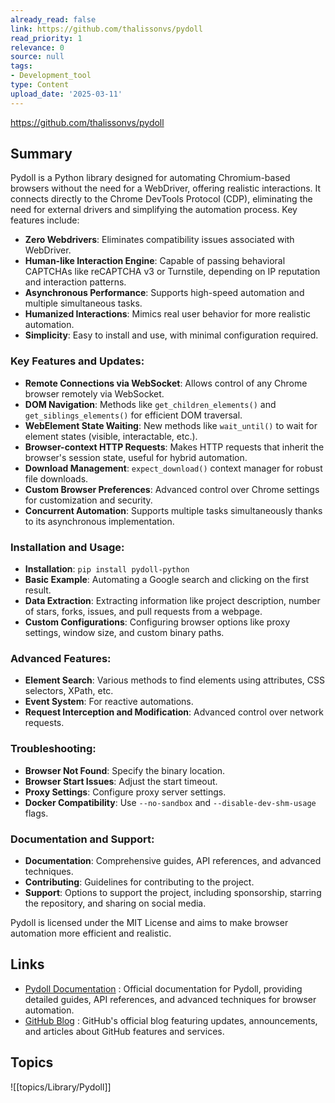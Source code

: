 ```yaml
---
already_read: false
link: https://github.com/thalissonvs/pydoll
read_priority: 1
relevance: 0
source: null
tags:
- Development_tool
type: Content
upload_date: '2025-03-11'
---
```


https://github.com/thalissonvs/pydoll
## Summary

Pydoll is a Python library designed for automating Chromium-based browsers without the need for a WebDriver, offering realistic interactions. It connects directly to the Chrome DevTools Protocol (CDP), eliminating the need for external drivers and simplifying the automation process. Key features include:

- **Zero Webdrivers**: Eliminates compatibility issues associated with WebDriver.
- **Human-like Interaction Engine**: Capable of passing behavioral CAPTCHAs like reCAPTCHA v3 or Turnstile, depending on IP reputation and interaction patterns.
- **Asynchronous Performance**: Supports high-speed automation and multiple simultaneous tasks.
- **Humanized Interactions**: Mimics real user behavior for more realistic automation.
- **Simplicity**: Easy to install and use, with minimal configuration required.

### Key Features and Updates:
- **Remote Connections via WebSocket**: Allows control of any Chrome browser remotely via WebSocket.
- **DOM Navigation**: Methods like `get_children_elements()` and `get_siblings_elements()` for efficient DOM traversal.
- **WebElement State Waiting**: New methods like `wait_until()` to wait for element states (visible, interactable, etc.).
- **Browser-context HTTP Requests**: Makes HTTP requests that inherit the browser's session state, useful for hybrid automation.
- **Download Management**: `expect_download()` context manager for robust file downloads.
- **Custom Browser Preferences**: Advanced control over Chrome settings for customization and security.
- **Concurrent Automation**: Supports multiple tasks simultaneously thanks to its asynchronous implementation.

### Installation and Usage:
- **Installation**: `pip install pydoll-python`
- **Basic Example**: Automating a Google search and clicking on the first result.
- **Data Extraction**: Extracting information like project description, number of stars, forks, issues, and pull requests from a webpage.
- **Custom Configurations**: Configuring browser options like proxy settings, window size, and custom binary paths.

### Advanced Features:
- **Element Search**: Various methods to find elements using attributes, CSS selectors, XPath, etc.
- **Event System**: For reactive automations.
- **Request Interception and Modification**: Advanced control over network requests.

### Troubleshooting:
- **Browser Not Found**: Specify the binary location.
- **Browser Start Issues**: Adjust the start timeout.
- **Proxy Settings**: Configure proxy server settings.
- **Docker Compatibility**: Use `--no-sandbox` and `--disable-dev-shm-usage` flags.

### Documentation and Support:
- **Documentation**: Comprehensive guides, API references, and advanced techniques.
- **Contributing**: Guidelines for contributing to the project.
- **Support**: Options to support the project, including sponsorship, starring the repository, and sharing on social media.

Pydoll is licensed under the MIT License and aims to make browser automation more efficient and realistic.
## Links

- [Pydoll Documentation](https://pydoll.tech/) : Official documentation for Pydoll, providing detailed guides, API references, and advanced techniques for browser automation.
- [GitHub Blog](https://github.blog) : GitHub's official blog featuring updates, announcements, and articles about GitHub features and services.

## Topics

![[topics/Library/Pydoll]]